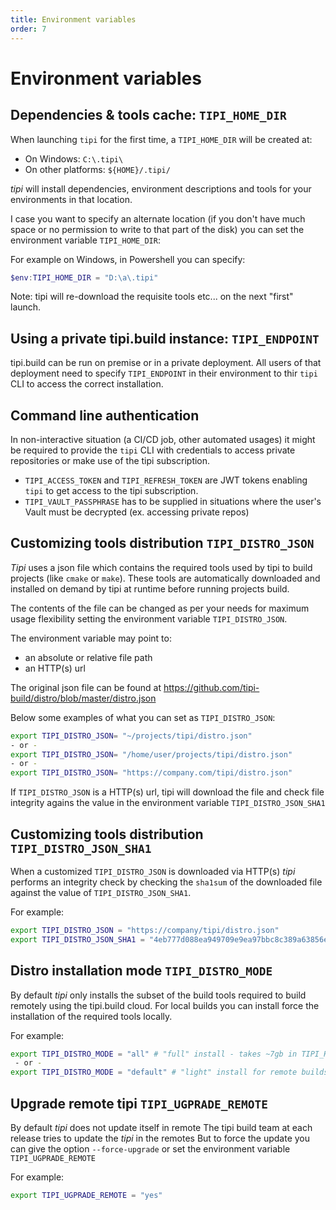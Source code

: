 ```yaml
---
title: Environment variables
order: 7
---
```


# Environment variables


## Dependencies & tools cache: `TIPI_HOME_DIR`

When launching `tipi` for the first time, a `TIPI_HOME_DIR` will be created at:

  - On Windows: `C:\.tipi\`
  - On other platforms: `${HOME}/.tipi/`

_tipi_ will install dependencies, environment descriptions and tools for your environments in that location.

I case you want to specify an alternate location (if you don't have much space or no permission to write to that part of the disk) 
you can set the environment variable `TIPI_HOME_DIR`:

For example on Windows, in Powershell you can specify:

```ps1
$env:TIPI_HOME_DIR = "D:\a\.tipi"
```

Note: tipi will re-download the requisite tools etc... on the next "first" launch.

## Using a private tipi.build instance: `TIPI_ENDPOINT`

tipi.build can be run on premise or in a private deployment. All users of that deployment need to specify `TIPI_ENDPOINT` in their environment
to thir `tipi` CLI to access the correct installation.

## Command line authentication

In non-interactive situation (a CI/CD job, other automated usages) it might be required to provide the `tipi` CLI with
credentials to access private repositories or make use of the tipi subscription.

- `TIPI_ACCESS_TOKEN` and `TIPI_REFRESH_TOKEN` are JWT tokens enabling `tipi` to get access to the tipi subscription.
- `TIPI_VAULT_PASSPHRASE` has to be supplied in situations where the user's Vault must be decrypted (ex. accessing private repos)

## Customizing tools distribution `TIPI_DISTRO_JSON`

_Tipi_ uses a json file which contains the required tools used by tipi to build projects (like `cmake` or `make`). These tools are automatically downloaded and installed on demand by tipi at runtime before running projects build.

The contents of the file can be changed as per your needs for maximum usage flexibility setting the environment variable `TIPI_DISTRO_JSON`.

The environment variable may point to:

- an absolute or relative file path
- an HTTP(s) url

The original json file can be found at https://github.com/tipi-build/distro/blob/master/distro.json

Below some examples of what you can set as `TIPI_DISTRO_JSON`:

```bash
export TIPI_DISTRO_JSON= "~/projects/tipi/distro.json"
- or -
export TIPI_DISTRO_JSON= "/home/user/projects/tipi/distro.json"
- or -
export TIPI_DISTRO_JSON= "https://company.com/tipi/distro.json"
```

If `TIPI_DISTRO_JSON` is a HTTP(s) url, tipi will download the file and check file integrity agains the value in the environment variable `TIPI_DISTRO_JSON_SHA1`

## Customizing tools distribution `TIPI_DISTRO_JSON_SHA1`

When a customized `TIPI_DISTRO_JSON` is downloaded via HTTP(s) _tipi_ performs an integrity check by checking the `sha1sum` of the downloaded file against the value of `TIPI_DISTRO_JSON_SHA1`.

For example:
```bash
export TIPI_DISTRO_JSON = "https://company/tipi/distro.json"
export TIPI_DISTRO_JSON_SHA1 = "4eb777d088ea949709e9ea97bbc8c389a63856e2"
```

## Distro installation mode `TIPI_DISTRO_MODE`

By default _tipi_ only installs the subset of the build tools required to build remotely using the tipi.build cloud.
For local builds you can install force the installation of the required tools locally.

For example:

```bash
export TIPI_DISTRO_MODE = "all" # "full" install - takes ~7gb in TIPI_HOME_DIR 
 - or -
export TIPI_DISTRO_MODE = "default" # "light" install for remote builds
```
## Upgrade remote tipi `TIPI_UGPRADE_REMOTE`

By default _tipi_ does not update itself in remote 
The tipi build team at each release tries to update the _tipi_ in the remotes 
But to force the update you can give the option `--force-upgrade` or set the environment variable `TIPI_UGPRADE_REMOTE`

For example:

```bash
export TIPI_UGPRADE_REMOTE = "yes" 
```
